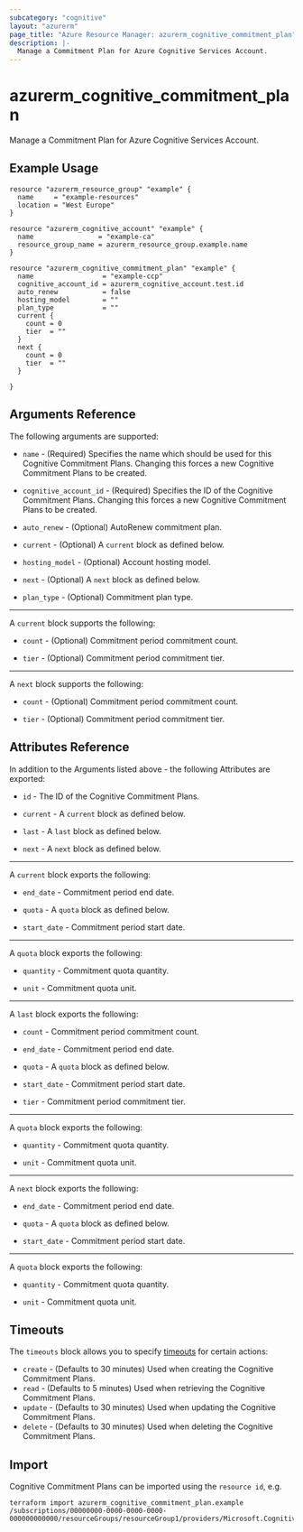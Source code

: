 ```yaml
---
subcategory: "cognitive"
layout: "azurerm"
page_title: "Azure Resource Manager: azurerm_cognitive_commitment_plan"
description: |-
  Manage a Commitment Plan for Azure Cognitive Services Account.
---
```


# azurerm_cognitive_commitment_plan

Manage a Commitment Plan for Azure Cognitive Services Account.

## Example Usage

```hcl
resource "azurerm_resource_group" "example" {
  name     = "example-resources"
  location = "West Europe"
}

resource "azurerm_cognitive_account" "example" {
  name                = "example-ca"
  resource_group_name = azurerm_resource_group.example.name
}

resource "azurerm_cognitive_commitment_plan" "example" {
  name                 = "example-ccp"
  cognitive_account_id = azurerm_cognitive_account.test.id
  auto_renew           = false
  hosting_model        = ""
  plan_type            = ""
  current {
    count = 0
    tier  = ""
  }
  next {
    count = 0
    tier  = ""
  }

}
```

## Arguments Reference

The following arguments are supported:

* `name` - (Required) Specifies the name which should be used for this Cognitive Commitment Plans. Changing this forces a new Cognitive Commitment Plans to be created.

* `cognitive_account_id` - (Required) Specifies the ID of the Cognitive Commitment Plans. Changing this forces a new Cognitive Commitment Plans to be created.

* `auto_renew` - (Optional) AutoRenew commitment plan.

* `current` - (Optional) A `current` block as defined below.

* `hosting_model` - (Optional) Account hosting model.

* `next` - (Optional) A `next` block as defined below.

* `plan_type` - (Optional) Commitment plan type.

---

A `current` block supports the following:

* `count` - (Optional) Commitment period commitment count.

* `tier` - (Optional) Commitment period commitment tier.

---

A `next` block supports the following:

* `count` - (Optional) Commitment period commitment count.

* `tier` - (Optional) Commitment period commitment tier.

## Attributes Reference

In addition to the Arguments listed above - the following Attributes are exported:

* `id` - The ID of the Cognitive Commitment Plans.

* `current` - A `current` block as defined below.

* `last` - A `last` block as defined below.

* `next` - A `next` block as defined below.

---

A `current` block exports the following:

* `end_date` - Commitment period end date.

* `quota` - A `quota` block as defined below.

* `start_date` - Commitment period start date.

---

A `quota` block exports the following:

* `quantity` - Commitment quota quantity.

* `unit` - Commitment quota unit.

---

A `last` block exports the following:

* `count` - Commitment period commitment count.

* `end_date` - Commitment period end date.

* `quota` - A `quota` block as defined below.

* `start_date` - Commitment period start date.

* `tier` - Commitment period commitment tier.

---

A `quota` block exports the following:

* `quantity` - Commitment quota quantity.

* `unit` - Commitment quota unit.

---

A `next` block exports the following:

* `end_date` - Commitment period end date.

* `quota` - A `quota` block as defined below.

* `start_date` - Commitment period start date.

---

A `quota` block exports the following:

* `quantity` - Commitment quota quantity.

* `unit` - Commitment quota unit.

## Timeouts

The `timeouts` block allows you to specify [timeouts](https://www.terraform.io/docs/configuration/resources.html#timeouts) for certain actions:

* `create` - (Defaults to 30 minutes) Used when creating the Cognitive Commitment Plans.
* `read` - (Defaults to 5 minutes) Used when retrieving the Cognitive Commitment Plans.
* `update` - (Defaults to 30 minutes) Used when updating the Cognitive Commitment Plans.
* `delete` - (Defaults to 30 minutes) Used when deleting the Cognitive Commitment Plans.

## Import

Cognitive Commitment Plans can be imported using the `resource id`, e.g.

```shell
terraform import azurerm_cognitive_commitment_plan.example /subscriptions/00000000-0000-0000-0000-000000000000/resourceGroups/resourceGroup1/providers/Microsoft.CognitiveServices/accounts/account1/commitmentPlans/commitmentPlan1
```
